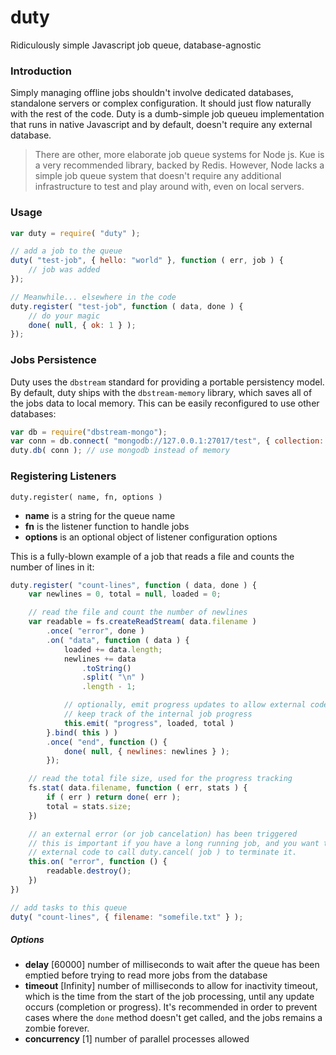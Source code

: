 # duty
Ridiculously simple Javascript job queue, database-agnostic

### Introduction
Simply managing offline jobs shouldn't involve dedicated databases, standalone servers or complex configuration. It should just flow naturally with the rest of the code. Duty is a dumb-simple job queueu implementation that runs in native Javascript and by default, doesn't require any external database. 

> There are other, more elaborate job queue systems for Node js. Kue is a very recommended library, backed by Redis. However, Node lacks a simple job queue system that doesn't require any additional infrastructure to test and play around with, even on local servers. 

### Usage

```javascript
var duty = require( "duty" );

// add a job to the queue
duty( "test-job", { hello: "world" }, function ( err, job ) {
    // job was added
});

// Meanwhile... elsewhere in the code
duty.register( "test-job", function ( data, done ) {
    // do your magic
    done( null, { ok: 1 } );
});
```

### Jobs Persistence

Duty uses the `dbstream` standard for providing a portable persistency model. By default, duty ships with the `dbstream-memory` library, which saves all of the jobs data to local memory. This can be easily reconfigured to use other databases:

```javascript
var db = require("dbstream-mongo");
var conn = db.connect( "mongodb://127.0.0.1:27017/test", { collection: "jobs" } );
duty.db( conn ); // use mongodb instead of memory
```

### Registering Listeners

`duty.register( name, fn, options )`

* **name** is a string for the queue name
* **fn** is the listener function to handle jobs
* **options** is an optional object of listener configuration options

This is a fully-blown example of a job that reads a file and counts the number of lines in it:

```javascript
duty.register( "count-lines", function ( data, done ) {
    var newlines = 0, total = null, loaded = 0;

    // read the file and count the number of newlines
    var readable = fs.createReadStream( data.filename )
        .once( "error", done )
        .on( "data", function ( data ) {
            loaded += data.length;
            newlines += data
                .toString()
                .split( "\n" )
                .length - 1;

            // optionally, emit progress updates to allow external code to
            // keep track of the internal job progress  
            this.emit( "progress", loaded, total )
        }.bind( this ) )
        .once( "end", function () {
            done( null, { newlines: newlines } );
        });

    // read the total file size, used for the progress tracking
    fs.stat( data.filename, function ( err, stats ) {
        if ( err ) return done( err );
        total = stats.size;
    })

    // an external error (or job cancelation) has been triggered
    // this is important if you have a long running job, and you want to allow
    // external code to call duty.cancel( job ) to terminate it.
    this.on( "error", function () {
        readable.destroy();
    })
})

// add tasks to this queue
duty( "count-lines", { filename: "somefile.txt" } );
```

##### Options

* **delay** [60000] number of milliseconds to wait after the queue has been emptied before trying to read more jobs from the database
* **timeout** [Infinity] number of milliseconds to allow for inactivity timeout, which is the time from the start of the job processing, until any update occurs (completion or progress). It's recommended in order to prevent cases where the `done` method doesn't get called, and the jobs remains a zombie forever.
* **concurrency** [1] number of parallel processes allowed

